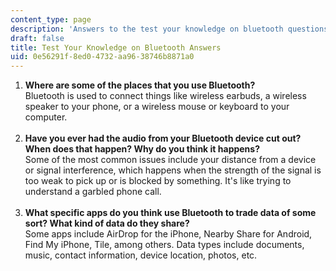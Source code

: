 ```yaml
---
content_type: page
description: 'Answers to the test your knowledge on bluetooth questions. '
draft: false
title: Test Your Knowledge on Bluetooth Answers
uid: 0e56291f-8ed0-4732-aa96-38746b8871a0
---
```

1. **Where are some of the places that you use Bluetooth?**  
    Bluetooth is used to connect things like wireless earbuds, a wireless speaker to your phone, or a wireless mouse or keyboard to your computer.  
     
2. **Have you ever had the audio from your Bluetooth device cut out? When does that happen? Why do you think it happens?**  
    Some of the most common issues include your distance from a device or signal interference, which happens when the strength of the signal is too weak to pick up or is blocked by something. It's like trying to understand a garbled phone call.  
     
3. **What specific apps do you think use Bluetooth to trade data of some sort? What kind of data do they share?**  
    Some apps include AirDrop for the iPhone, Nearby Share for Android, Find My iPhone, Tile, among others. Data types include documents, music, contact information, device location, photos, etc.